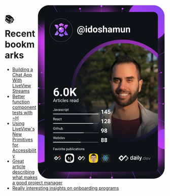 <a href="https://app.daily.dev/idoshamun"><img src="https://raw.githubusercontent.com/idoshamun/idoshamun/devcard/devcard.svg" align='right' width="400" alt="Ido Shamun's Dev Card"/></a>

# 📚 Recent bookmarks
<!-- BOOKMARKS:START -->
- [Building a Chat App With LiveView Streams](https://app.daily.dev/posts/lxurgKckZ?utm_source=rss&utm_medium=bookmarks&utm_campaign=28849d86070e4c099c877ab6837c61f0)
- [Better function component tests with ~H](https://app.daily.dev/posts/2LhjIcM34?utm_source=rss&utm_medium=bookmarks&utm_campaign=28849d86070e4c099c877ab6837c61f0)
- [Using LiveView&#39;s New Primitives for Accessibility](https://app.daily.dev/posts/58nYpFBF0?utm_source=rss&utm_medium=bookmarks&utm_campaign=28849d86070e4c099c877ab6837c61f0)
- [Great article describing what makes a good project manager](https://app.daily.dev/posts/VAOXLRYra?utm_source=rss&utm_medium=bookmarks&utm_campaign=28849d86070e4c099c877ab6837c61f0)
- [Really interesting insights on onboarding programs](https://app.daily.dev/posts/WAIZ7smyu?utm_source=rss&utm_medium=bookmarks&utm_campaign=28849d86070e4c099c877ab6837c61f0)
<!-- BOOKMARKS:END -->
